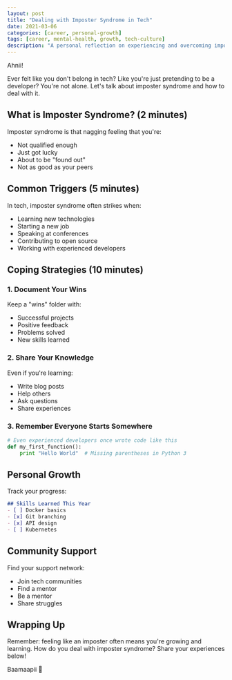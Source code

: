 ```yaml
---
layout: post
title: "Dealing with Imposter Syndrome in Tech"
date: 2021-03-06
categories: [career, personal-growth]
tags: [career, mental-health, growth, tech-culture]
description: "A personal reflection on experiencing and overcoming imposter syndrome in the tech industry, with practical coping strategies."
---
```


Ahnii!

Ever felt like you don't belong in tech? Like you're just pretending to be a developer? You're not alone. Let's talk about imposter syndrome and how to deal with it.

## What is Imposter Syndrome? (2 minutes)

Imposter syndrome is that nagging feeling that you're:
- Not qualified enough
- Just got lucky
- About to be "found out"
- Not as good as your peers

## Common Triggers (5 minutes)

In tech, imposter syndrome often strikes when:
- Learning new technologies
- Starting a new job
- Speaking at conferences
- Contributing to open source
- Working with experienced developers

## Coping Strategies (10 minutes)

### 1. Document Your Wins
Keep a "wins" folder with:
- Successful projects
- Positive feedback
- Problems solved
- New skills learned

### 2. Share Your Knowledge
Even if you're learning:
- Write blog posts
- Help others
- Ask questions
- Share experiences

### 3. Remember Everyone Starts Somewhere
```python
# Even experienced developers once wrote code like this
def my_first_function():
    print "Hello World"  # Missing parentheses in Python 3
```

## Personal Growth

Track your progress:
```markdown
## Skills Learned This Year
- [ ] Docker basics
- [x] Git branching
- [x] API design
- [ ] Kubernetes
```

## Community Support

Find your support network:
- Join tech communities
- Find a mentor
- Be a mentor
- Share struggles

## Wrapping Up

Remember: feeling like an imposter often means you're growing and learning. How do you deal with imposter syndrome? Share your experiences below!

Baamaapii 👋
